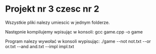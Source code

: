 # Projekt nr 3 czesc nr 2

Wszystkie pliki nalezy umiescic w jednym folderze.

Następnie kompilujemy wpisując w konsoli: gcc game.cpp -o game

Program nalezy wywołać w konsoli wypisując: ./game --not not.txt --or or.txt --and and.txt --impl impl.txt
